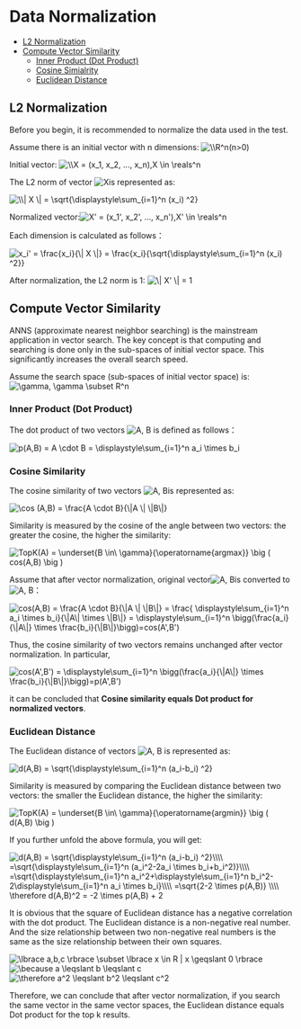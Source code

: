 # Data Normalization

- [L2 Normalization](#L2Normalization)
- [Compute Vector Similarity](#ComputeVectorSimilarity)
  - [Inner Product (Dot Product)](#InnerProduct)
  - [Cosine Simialrity](#CosineSimilarity)
  - [Euclidean Distance](#EuclideanDistance)

## L2 Normalization

Before you begin, it is recommended to normalize the data used in the test.

Assume there is an initial vector with n dimensions: <img src="http://latex.codecogs.com/gif.latex?\\R^n(n>0)" title="\\R^n(n>0)" />

Initial vector: <img src="http://latex.codecogs.com/gif.latex?\\X&space;=&space;(x_1,&space;x_2,&space;...,&space;x_n),X&space;\in&space;\reals^n" title="\\X = (x_1, x_2, ..., x_n),X \in \reals^n" />

The L2 norm of vector <img src="http://latex.codecogs.com/gif.latex?X" title="X" />is represented as:

<img src="http://latex.codecogs.com/gif.latex?\\\|&space;X&space;\|&space;=&space;\sqrt{\displaystyle\sum_{i=1}^n&space;(x_i)&space;^2}" title="\\| X \| = \sqrt{\displaystyle\sum_{i=1}^n (x_i) ^2}" />

Normalized vector:<img src="http://latex.codecogs.com/gif.latex?X'&space;=&space;(x_1',&space;x_2',&space;...,&space;x_n'),X'&space;\in&space;\reals^n" title="X' = (x_1', x_2', ..., x_n'),X' \in \reals^n" />

Each dimension is calculated as follows：

<img src="http://latex.codecogs.com/gif.latex?x_i'&space;=&space;\frac{x_i}{\|&space;X&space;\|}&space;=&space;\frac{x_i}{\sqrt{\displaystyle\sum_{i=1}^n&space;(x_i)&space;^2}}" title="x_i' = \frac{x_i}{\| X \|} = \frac{x_i}{\sqrt{\displaystyle\sum_{i=1}^n (x_i) ^2}}" />

After normalization, the L2 norm is 1: <img src="http://latex.codecogs.com/gif.latex?\|&space;X'&space;\|&space;=&space;1" title="\| X' \| = 1" />



## Compute Vector Similarity

ANNS (approximate nearest neighbor searching) is the mainstream application in vector search. The key concept is that computing and searching is done only in the sub-spaces of initial vector space. This significantly increases the overall search speed.

Assume the search space (sub-spaces of initial vector space) is: <img src="http://latex.codecogs.com/gif.latex?\gamma,&space;\gamma&space;\subset&space;R^n" title="\gamma, \gamma \subset R^n" />



### Inner Product (Dot Product)

The dot product of two vectors <img src="http://latex.codecogs.com/gif.latex?A,&space;B" title="A, B" /> is defined as follows：

<img src="http://latex.codecogs.com/gif.latex?p(A,B)&space;=&space;A&space;\cdot&space;B&space;=&space;\displaystyle\sum_{i=1}^n&space;a_i&space;\times&space;b_i" title="p(A,B) = A \cdot B = \displaystyle\sum_{i=1}^n a_i \times b_i" />



### Cosine Similarity

The cosine similarity of two vectors <img src="http://latex.codecogs.com/gif.latex?A,&space;B" title="A, B" />is represented as: 

<img src="http://latex.codecogs.com/gif.latex?\cos&space;(A,B)&space;=&space;\frac{A&space;\cdot&space;B}{\|A&space;\|&space;\|B\|}" title="\cos (A,B) = \frac{A \cdot B}{\|A \| \|B\|}" />

Similarity is measured by the cosine of the angle between two vectors: the greater the cosine, the higher the similarity:

 <img src="http://latex.codecogs.com/gif.latex?TopK(A)&space;=&space;\underset{B&space;\in\&space;\gamma}{\operatorname{argmax}}&space;\big&space;(&space;cos(A,B)&space;\big&space;)" title="TopK(A) = \underset{B \in\ \gamma}{\operatorname{argmax}} \big ( cos(A,B) \big )" />

Assume that after vector normalization, original vector<img src="http://latex.codecogs.com/gif.latex?A,&space;B" title="A, B" />is converted to <img src="http://latex.codecogs.com/gif.latex?A',&space;B'" title="A, B" />：

<img src="http://latex.codecogs.com/gif.latex?cos(A,B)&space;=&space;\frac{A&space;\cdot&space;B}{\|A&space;\|&space;\|B\|}&space;=&space;\frac{&space;\displaystyle\sum_{i=1}^n&space;a_i&space;\times&space;b_i}{\|A\|&space;\times&space;\|B\|}&space;=&space;\displaystyle\sum_{i=1}^n&space;\bigg(\frac{a_i}{\|A\|}&space;\times&space;\frac{b_i}{\|B\|}\bigg)=cos(A',B')&space;" title="cos(A,B) = \frac{A \cdot B}{\|A \| \|B\|} = \frac{ \displaystyle\sum_{i=1}^n a_i \times b_i}{\|A\| \times \|B\|} = \displaystyle\sum_{i=1}^n \bigg(\frac{a_i}{\|A\|} \times \frac{b_i}{\|B\|}\bigg)=cos(A',B') " />

Thus, the cosine similarity of two vectors remains unchanged after vector normalization. In particular,

<img src="http://latex.codecogs.com/gif.latex?cos(A',B')&space;=&space;\displaystyle\sum_{i=1}^n&space;\bigg(\frac{a_i}{\|A\|}&space;\times&space;\frac{b_i}{\|B\|}\bigg)=p(A',B')" title="cos(A',B') = \displaystyle\sum_{i=1}^n \bigg(\frac{a_i}{\|A\|} \times \frac{b_i}{\|B\|}\bigg)=p(A',B')" />

it can be concluded that **Cosine similarity equals Dot product for normalized vectors**.





### Euclidean Distance

The Euclidean distance of vectors <img src="http://latex.codecogs.com/gif.latex?A,&space;B" title="A, B" /> is represented as: 

<img src="http://latex.codecogs.com/gif.latex?d(A,B)&space;=&space;\sqrt{\displaystyle\sum_{i=1}^n&space;(a_i-b_i)&space;^2}" title="d(A,B) = \sqrt{\displaystyle\sum_{i=1}^n (a_i-b_i) ^2}" />

Similarity is measured by comparing the Euclidean distance between two vectors: the smaller the Euclidean distance, the higher the similarity:

<img src="http://latex.codecogs.com/gif.latex?TopK(A)&space;=&space;\underset{B&space;\in\&space;\gamma}{\operatorname{argmin}}&space;\big&space;(&space;d(A,B)&space;\big&space;)" title="TopK(A) = \underset{B \in\ \gamma}{\operatorname{argmin}} \big ( d(A,B) \big )" />

If you further unfold the above formula, you will get: 

<img src="http://latex.codecogs.com/gif.latex?d(A,B)&space;=&space;\sqrt{\displaystyle\sum_{i=1}^n&space;(a_i-b_i)&space;^2}\\\\&space;=\sqrt{\displaystyle\sum_{i=1}^n&space;(a_i^2-2a_i&space;\times&space;b_i&plus;b_i^2)}\\\\&space;=\sqrt{\displaystyle\sum_{i=1}^n&space;a_i^2&plus;\displaystyle\sum_{i=1}^n&space;b_i^2-2\displaystyle\sum_{i=1}^n&space;a_i&space;\times&space;b_i}\\\\&space;=\sqrt{2-2&space;\times&space;p(A,B)}&space;\\\\&space;\therefore&space;d(A,B)^2&space;=&space;-2&space;\times&space;p(A,B)&space;&plus;&space;2" title="d(A,B) = \sqrt{\displaystyle\sum_{i=1}^n (a_i-b_i) ^2}\\\\ =\sqrt{\displaystyle\sum_{i=1}^n (a_i^2-2a_i \times b_i+b_i^2)}\\\\ =\sqrt{\displaystyle\sum_{i=1}^n a_i^2+\displaystyle\sum_{i=1}^n b_i^2-2\displaystyle\sum_{i=1}^n a_i \times b_i}\\\\ =\sqrt{2-2 \times p(A,B)} \\\\ \therefore d(A,B)^2 = -2 \times p(A,B) + 2" />

It is obvious that the square of Euclidean distance has a negative correlation with the dot product. The Euclidean distance is a non-negative real number. And the size relationship between two non-negative real numbers is the same as the size relationship between their own squares.

<img src="http://latex.codecogs.com/gif.latex?\lbrace&space;a,b,c&space;\rbrace&space;\subset&space;\lbrace&space;x&space;\in&space;R&space;|&space;x&space;\geqslant&space;0&space;\rbrace" title="\lbrace a,b,c \rbrace \subset \lbrace x \in R | x \geqslant 0 \rbrace" />

<img src="http://latex.codecogs.com/gif.latex?\because&space;a&space;\leqslant&space;b&space;\leqslant&space;c" title="\because a \leqslant b \leqslant c" />

<img src="http://latex.codecogs.com/gif.latex?\therefore&space;a^2&space;\leqslant&space;b^2&space;\leqslant&space;c^2" title="\therefore a^2 \leqslant b^2 \leqslant c^2" />

Therefore, we can conclude that after vector normalization, if you search the same vector in the same vector spaces, the Euclidean distance equals Dot product for the top k results.
